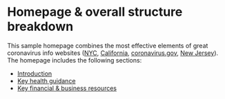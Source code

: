 # Homepage & overall structure breakdown

This sample homepage combines the most effective elements of great coronavirus info websites \([NYC](https://www1.nyc.gov/site/coronavirus/index.page), [California](https://covid19.ca.gov/), [coronavirus.gov](https://www.coronavirus.gov/), [New Jersey](https://covid19.nj.gov/index.html)\). The homepage includes the following sections:

* [Introduction](introductory.md)
* [Key health guidance](key-health-guidance.md)
* [Key financial & business resources](key-financial-and-business-resources-for-xyz-state-locality.md)

